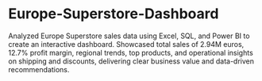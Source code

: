 # Europe-Superstore-Dashboard
Analyzed Europe Superstore sales data using Excel, SQL, and Power BI to create an interactive dashboard. Showcased total sales of 2.94M euros, 12.7% profit margin, regional trends, top products, and operational insights on shipping and discounts, delivering clear business value and data-driven recommendations.
